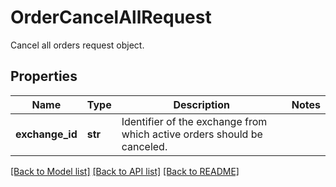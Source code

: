 # OrderCancelAllRequest

Cancel all orders request object.

## Properties
Name | Type | Description | Notes
------------ | ------------- | ------------- | -------------
**exchange_id** | **str** | Identifier of the exchange from which active orders should be canceled. | 

[[Back to Model list]](../README.md#documentation-for-models) [[Back to API list]](../README.md#documentation-for-api-endpoints) [[Back to README]](../README.md)


